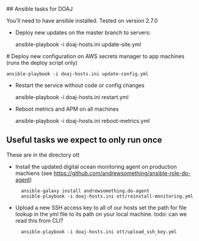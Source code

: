 ## Ansible tasks for DOAJ

You'll need to have ansible installed. Tested on version 2.7.0

* Deploy new updates on the master branch to servers:

	ansible-playbook -i doaj-hosts.ini update-site.yml

# Deploy new configuration on AWS secrets manager to app machines (runs the deploy script only)

	ansible-playbook -i doaj-hosts.ini update-config.yml

* Restart the service without code or config changes

	ansible-playbook -i doaj-hosts.ini restart.yml

* Reboot metrics and APM on all machines

	ansible-playbook -i doaj-hosts.ini reboot-metrics.yml


## Useful tasks we expect to only run once

These are in the directory ott

* Install the updated digital ocean monitoring agent on production machiens
  (see https://github.com/andrewsomething/ansible-role-do-agent)

        ansible-galaxy install andrewsomething.do-agent
        ansible-playbook -i doaj-hosts.ini ott/reinstall-monitoring.yml

* Upload a new SSH access key to all of our hosts
  set the path for file lookup in the yml file to its path on your local machine.
  todo: can we read this from CLI?

        ansible-playbook -i doaj-hosts.ini ott/upload_ssh_key.yml
